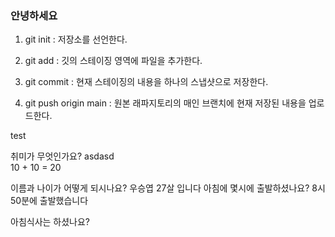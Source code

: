 ### 안녕하세요

1. git init : 저장소를 선언한다.

2. git add : 깃의 스테이징 영역에 파일을 추가한다.

3. git commit : 현재 스테이징의 내용을 하나의 스냅샷으로 저장한다.

4. git push origin main : 원본 래파지토리의 매인 브랜치에 현재 저장된 내용을 업로드한다.


test

취미가 무엇인가요? asdasd   
10 + 10 = 20

이름과 나이가 어떻게 되시나요? 우승엽 27살 입니다
아침에 몇시에 출발하셨나요?   8시 50분에 출발했습니다

아침식사는 하셨나요?
